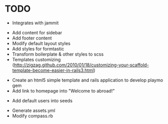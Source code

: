 # TODO
- Integrates with jammit
* Add content for sidebar
* Add footer content
* Modify default layout styles
* Add styles for formtastic
* Transform boilerplate & other styles to scss
* Templates customizing (http://zigzag.github.com/2010/01/18/customizing-your-scaffold-template-become-easier-in-rails3.html)
- Create an html5 simple template and rails application to develop playmo gem
- Add link to homepage into "Welcome to abroad!"
* Add default users into seeds
- Generate assets.yml
- Modify compass.rb
